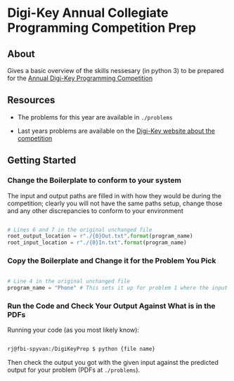 # Digi-Key Annual Collegiate Programming Competition Prep

## About

Gives a basic overview of the skills nessesary (in python 3) to be prepared for the [Annual Digi-Key Programming Competition](https://www.digikey.com/en/resources/edu/dkc3-computing-competition#Tabs1)

## Resources

* The problems for this year are available in ```./problems```

* Last years problems are available on the [Digi-Key website about the competition](https://www.digikey.com/en/resources/edu/dkc3-computing-competition#Tabs1)

## Getting Started

### Change the Boilerplate to conform to your system

The input and output paths are filled in with how they would be during the competition; clearly you will not have the same paths setup, change those and any other discrepancies to conform to your environment

```python

# Lines 6 and 7 in the original unchanged file
root_output_location = r"./{0}Out.txt".format(program_name)
root_input_location = r"./{0}In.txt".format(program_name)

```

### Copy the Boilerplate and Change it for the Problem You Pick

```python

# Line 4 in the original unchanged file
program_name = "Phone" # This sets it up for problem 1 where the input file is in the format {ProblemName}In.txt

```

### Run the Code and Check Your Output Against What is in the PDFs

Running your code (as you most likely know):

```bash

rj@fbi-spyvan:/DigiKeyPrep $ python {file name}

```

Then check the output you got with the given input against the predicted output for your problem (PDFs at ```./problems```).
